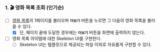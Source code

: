### 1. 🎬 영화 목록 조회 (인기순)

- [ ] [영화 목록](https://developers.themoviedb.org/3/movies/get-popular-movies)의 1페이지를 불러오며 **`더보기`** 버튼을 누르면 그 다음의 영화 목록을 불러 올 수 있다.
    - [X] 단, 페이지 끝에 도달한 경우에는 **`더보기`** 버튼을 화면에 출력하지 않는다.
- [ ] 영화 목록 아이템에 대한 Skeleton UI를 구현한다.
    - [ ] Skeleton UI는 템플릿으로 제공되는 파일 이외로 자유롭게 구현할 수 있다.